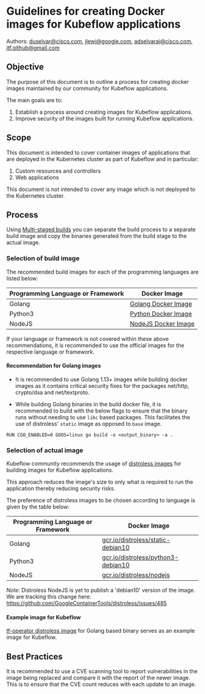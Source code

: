 # Guidelines for creating Docker images for Kubeflow applications

Authors: duselvar@cisco.com, jlewi@google.com, adselvaraj@cisco.com, jtf.github@gmail.com

## Objective

The purpose of this document is to outline a process for creating docker images maintained by our community for Kubeflow applications.

The main goals are to: 

1. Establish a process around creating images for Kubeflow applications.
1. Improve security of the images built for running Kubeflow applications.

## Scope

This document is intended to cover container images of applications that are deployed in the
Kubernetes cluster as part of Kubeflow and in particular:

1. Custom resources and controllers
1. Web applications

This document is not intended to cover any image which is not deployed to the Kubernetes cluster.


## Process

Using [Multi-staged builds](https://docs.docker.com/develop/develop-images/multistage-build/) you can separate the build process to a separate build image and copy the binaries generated from the build stage to the actual image.

### Selection of build image

The recommended build images for each of the programming languages are listed below:

| Programming Language or Framework  | Docker Image |
| ------------- | ------------- |
| Golang  | [Golang Docker Image](https://hub.docker.com/_/golang) |
| Python3  | [Python Docker Image](https://hub.docker.com/_/python) |
| NodeJS  | [NodeJS Docker Image](https://hub.docker.com/_/node/) |

If your language or framework is not covered within these above recommendations, it is recommended to use the official images for the respective language or framework.

#### Recommendation for Golang images

- It is recommended to use Golang 1.13+ images while building docker images as it contains critical security fixes for the packages net/http, crypto/dsa and net/textproto.

- While building Golang binaries in the build docker file, it is recommended to build with the below flags to ensure that the binary runs without needing to use `libc` based packages. This facilitates the use of distroless' `static` image as opposed to `base` image.
```
RUN CGO_ENABLED=0 GOOS=linux go build -o <output_binary> -a .
```

### Selection of actual image

Kubeflow community recommends the usage of [distroless images](https://github.com/GoogleContainerTools/distroless) for building images for Kubeflow applications.

This approach reduces the image's size to only what is required to run the application thereby reducing security risks.

The preference of distroless images to be chosen according to language is given by the table below:


| Programming Language or Framework  | Docker Image |
| ------------- | ------------- |
| Golang  | [gcr.io/distroless/static-debian10](gcr.io/distroless/static-debian10) |
| Python3  | [gcr.io/distroless/python3-debian10](gcr.io/distroless/python3-debian10) |
| NodeJS  | [gcr.io/distroless/nodejs](gcr.io/distroless/nodejs) |

*Note*: Distroless NodeJS is yet to publish a 'debian10' version of the image. We are tracking this change here: https://github.com/GoogleContainerTools/distroless/issues/485

#### Example image for Kubeflow

[tf-operator distroless image](https://github.com/kubeflow/tf-operator/blob/master/build/images/tf_operator/Dockerfile) for Golang based binary serves as an example image for Kubeflow.

## Best Practices

It is recommended to use a CVE scanning tool to report vulnerabilities in the image being replaced and compare it with the report of the newer image. This is to ensure that the CVE count reduces with each update to an image.
